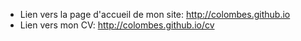 - Lien vers la page d'accueil de mon site: http://colombes.github.io
- Lien vers mon CV: http://colombes.github.io/cv
